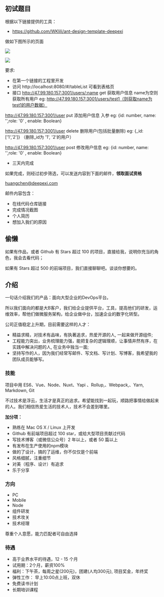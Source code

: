 ## 初试题目

根据以下链接提供的工具：

- https://github.com/WKlili/ant-design-template-deepexi

做如下图所示的页面

![](http://47.99.180.157:4000/img/WechatIMG5.png)

![](http://47.99.180.157:4000/img/61552013292_.pic_hd.jpg)

要求:

- 在第一个链接的工程里开发
- 访问 http://localhost:8080/#/tableList 可看到表格页
- 接口
 http://47.99.180.157:3001/users/:name  get 获取用户信息 name为空则获取所有用户 eg: http://47.99.180.157:3001/users/test1（则获取name为test1的用户数据）

 http://47.99.180.157:3001/user         put 添加用户信息  入参 eg: {id: number, name: '',role: '0' , enable: Boolean}

 http://47.99.180.157:3001/user         delete 删除用户(包括批量删除) eg: {_id: ['1','2']} （删除_id为 '1', '2'的用户）

 http://47.99.180.157:3001/user         post 修改用户信息 eg: {id: number, name: '',role: '0' , enable: Boolean}

- 三天内完成

如果完成，则经过初步筛选，可以发送内容到下面的邮件，**领取面试资格**

huangchen@deepexi.com

邮件内容包含：

- 在线代码仓库链接
- 完成情况截图
- 个人简历
- 想加入我们的原因

## 偷懒

如果有作品，或者 Github 有 Stars 超过 100 的项目，直接给我，说明你充当的角色，我会去看代码；

如果有 Stars 超过 500 的前端项目，我们直接聊聊吧。谈谈你想要的。

## 介绍

一句话介绍我们的产品：面向大型企业的DevOps平台。

所以我们面向的都是大B客户，我们给企业提供平台，工具，提高他们的研发，运维效率，帮他们做微服务架构，给企业做中台，加速企业的数字化转型。

公司正值稳定上升期，目前需要这样的人才：

- 精益求精，对技术有品味，有执著追求，热爱开源的人, 一起来做开源组件;
- 工程能力突出，业务梳理能力强，能把复杂的逻辑理顺，让事情井然有序，在实践中解决问题的人, 在业务中独当一面;
- 坚持写作的人，因为我们经常写邮件、写文档、写计划、写博客，我希望我的团队成员能够写。

### 技能

项目中用 ES6、Vue、Node、Nuxt、Yapi 、Rollup,、Webpack,、Yarn, Markdown, Git

不过技术是浮云，生活才是真正的追求。希望能找到一起玩，顺路把事情给做起来的人。我们相信热爱生活的技术人，技术不会差到哪里。

**加分项：**

- 熟练在 Mac OS X / Linux 上开发
- Github 有前端项目超过 100 star，或给大型项目贡献过代码
- 写技术博客（或微信公众号）2 年以上，或者 50 篇以上
- 有发布在生产使用的npm模块
- 做的了设计，搞的了运维，你不仅仅是个前端
- 风格细腻，注重细节
- 对美（程序、设计）有追求
- 乐于分享

### 方向

- PC
- Mobile
- Node
- 组件研发
- 技术攻关
- 技术经理

尊重个人意愿，能力匹配者可自由选择

### 待遇

- 高于业界水平的待遇，12 - 15 个月
- 试用期：2个月，薪资100%
- 福利：下午茶，每周之星(200元)，团建(人均300元), 项目奖金，年终奖
- 弹性工作： 早上10:00点上班，双休
- 免费读书计划
- 长期培训课程
